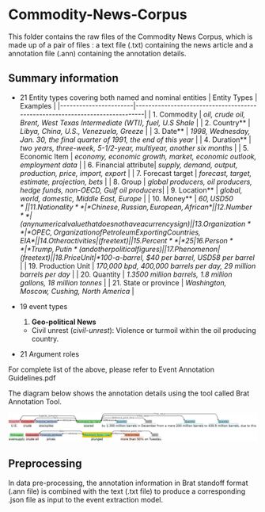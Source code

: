 # Commodity-News-Corpus

This folder contains the raw files of the Commodity News Corpus, which is made up of a pair of files : a text file (.txt) containing the news article and a annotation file (.ann) containing the annotation details.

## Summary information
- 21 Entity types covering both named and nominal entities
  |      Entity Types     |                                  Examples                                   |
  |-----------------------|-----------------------------------------------------------------------------|
  | 1. Commodity          | *oil, crude oil, Brent, West Texas Intermediate (WTI), fuel, U.S Shale*     | 
  | 2. Country**          | *Libya, China, U.S., Venezuela, Greeze*                                     |
  | 3. Date**             | *1998, Wednesday, Jan. 30, the final quarter of 1991, the end of this year* |
  | 4. Duration**         | *two years, three-week, 5-1/2-year, multiyear, another six months*          |
  | 5. Economic Item      | *economy, economic growth, market, economic outlook, employment data*       |
  | 6. Financial attribute| *supply, demand, output, production, price, import, export*                 |
  | 7. Forecast target    | *forecast, target, estimate, projection, bets*                              |
  | 8. Group              | *global producers, oil producers, hedge funds, non-OECD, Gulf oil producers*|
  | 9. Location**         | *global, world, domestic, Middle East, Europe*                              |
  | 10. Money**           | *$60, USD 50*                                                               |
  | 11. Nationality**     | *Chinese, Russian, European, African*                                       |
  | 12. Number**          | (any numerical value that does not have a currency sign)                    |
  | 13. Organization**    | *OPEC, Organization of Petroleum Exporting Countries, EIA*                  |
  | 14. Other activities  | (free text)                                                                 |
  | 15. Percent**         | *25%, 1.4 percent*                                                          |
  | 16. Person**          | *Trump, Putin* (and other political figures)                                |
  | 17. Phenomenon        | (free text)                                                                 |
  | 18. Price Unit        | *$100-a-barrel, $40 per barrel, USD58 per barrel*                           |
  | 19. Production Unit   | *170,000 bpd, 400,000 barrels per day, 29 million barrels per day*          |
  | 20. Quantity          | *1.3500 million barrels, 1.8 million gallons, 18 million tonnes*            |
  | 21. State or province | *Washington, Moscow, Cushing, North America*                                |
  
- 19 event types
  1. **Geo-political News**
    * Civil unrest (*civil-unrest*):  Violence or turmoil within the oil producing country.
    
- 21 Argument roles 

For complete list of the above, please refer to Event Annotation Guidelines.pdf





The diagram below shows the annotation details using the tool called Brat Annotation Tool.

![Annotation](brat_annotation.png)


## Preprocessing
In data pre-processing, the annotation information in Brat standoff format (.ann file) is combined with the text (.txt file) to produce a corresponding .json file as input to the event extraction model.
